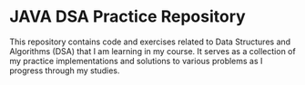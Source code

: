 # JAVA DSA Practice Repository

This repository contains code and exercises related to Data Structures and Algorithms (DSA) that I am learning in my course. It serves as a collection of my practice implementations and solutions to various problems as I progress through my studies.
